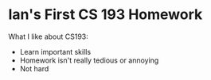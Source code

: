 # Ian's First CS 193 Homework

What I like about CS193:
- Learn important skills
- Homework isn't really tedious or annoying
- Not hard
